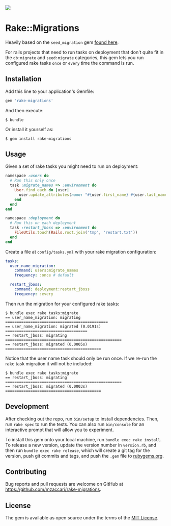 <a href="https://codeclimate.com/github/mzaccari/rake-migrations"><img src="https://codeclimate.com/github/mzaccari/rake-migrations/badges/gpa.svg" /></a>

# Rake::Migrations

Heavily based on the `seed_migration` gem [found here](https://github.com/harrystech/seed_migration).

For rails projects that need to run tasks on deployment that don't quite fit in the `db:migrate` and `seed:migrate` categories, this gem lets you run configured rake tasks `once` or `every` time the command is run.

## Installation

Add this line to your application's Gemfile:

```ruby
gem 'rake-migrations'
```

And then execute:

    $ bundle

Or install it yourself as:

    $ gem install rake-migrations

## Usage

Given a set of rake tasks you might need to run on deployment:

```ruby
namespace :users do
  # Run this only once
  task :migrate_names => :environment do
    User.find_each do |user|
      user.update_attributes(name: "#{user.first_name} #{user.last_name}")
    end
  end
end

namespace :deployment do
  # Run this on each deployment
  task :restart_jboss => :environment do
    FileUtils.touch(Rails.root.join('tmp', 'restart.txt'))
  end
end
```

Create a file at `config/tasks.yml` with your rake migration configuration:

```yml
tasks:
  user_name_migration:
    command: users:migrate_names
    frequency: :once # default

  restart_jboss:
    command: deployment:restart_jboss
    frequency: :every
```

Then run the migration for your configured rake tasks:

```
$ bundle exec rake tasks:migrate
== user_name_migration: migrating =============================================
== user_name_migration: migrated (0.0191s) ====================================
== restart_jboss: migrating ===================================================
== restart_jboss: migrated (0.0005s) ==========================================
```

Notice that the user name task should only be run once. If we re-run the rake task migration it will not be included:
```
$ bundle exec rake tasks:migrate
== restart_jboss: migrating ===================================================
== restart_jboss: migrated (0.0003s) ==========================================
```




## Development

After checking out the repo, run `bin/setup` to install dependencies. Then, run `rake spec` to run the tests. You can also run `bin/console` for an interactive prompt that will allow you to experiment.

To install this gem onto your local machine, run `bundle exec rake install`. To release a new version, update the version number in `version.rb`, and then run `bundle exec rake release`, which will create a git tag for the version, push git commits and tags, and push the `.gem` file to [rubygems.org](https://rubygems.org).

## Contributing

Bug reports and pull requests are welcome on GitHub at https://github.com/mzaccari/rake-migrations.


## License

The gem is available as open source under the terms of the [MIT License](http://opensource.org/licenses/MIT).

